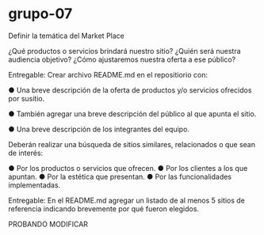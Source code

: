 # grupo-07

Definir la temática del Market Place

¿Qué productos o servicios brindará nuestro sitio? 
¿Quién será nuestra audiencia objetivo? 
¿Cómo ajustaremos nuestra oferta a ese público?

Entregable: Crear archivo README.md en el repositiorio con:

● Una breve descripción de la oferta de productos y/o servicios ofrecidos por susitio. 

● También agregar una breve descripción del público al que apunta el sitio.

● Una breve descripción de los integrantes del equipo.

Deberán realizar una búsqueda de sitios similares, relacionados o que sean de interés:

● Por los productos o servicios que ofrecen.
● Por los clientes a los que apuntan.
● Por la estética que presentan.
● Por las funcionalidades implementadas.

Entregable: 
En el README.md agregar un listado de al menos 5 sitios de referencia
indicando brevemente por qué fueron elegidos.

PROBANDO MODIFICAR